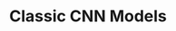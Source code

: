 ---
list_title: 深度学习 | Object Detection | 目标检测
title: Classic CNN Models
layout: post
mathjax: true
categories: ["AI", "Machine Learning","Deep Learning"]
---